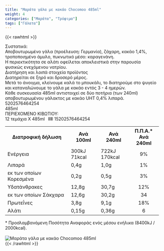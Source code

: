 ```yaml
---
title: "Μαράτα γάλα με κακάο Chocomoo 485ml"
weight: 4
categories: ["Μαράτα", "Τρόφιμα"]
tags: ["Γάλατα"]
---
```

{{< rawhtml >}}

<div class="sload273"><div class="product"><div id="sistatika">Συστατικά:</div><div class="alltext">Αποβουτυρωμένο γάλα (προέλευση: Γερμανία), ζάχαρη, κακάο 1,4%, τροποποιημένο άμυλο, πυκνωτικό μέσο: καραγενάνη.<br>Η περιεκτικότητα σε αλάτι οφείλεται αποκλειστικά στην παρουσία φυσικώς ενεχόμενου νατρίου.<br></div><div id="loipa">Διατήρηση και λοιπά στοιχεία προϊόντος</div><div class="alltext">∆ιατηρείται σε ξηρό και δροσερό μέρος.<br>Μετά το άνοιγμα, κλείνουμε καλά το μπουκάλι, το διατηρούμε στο ψυγείο και καταναλώνουμε το γάλα με κακάο εντός 3 - 4 ημερών.<br>Κάθε συσκευασία 485ml αντιστοιχεί σε δύο ποτήρια (των 240ml) αποβουτυρωμένου γάλακτος με κακάο UHT 0,4% λιπαρά.</div><div id="barcode"><div id="barimage1"></div><span id="bartext">5202576464254</span></div><div id="varos"><div id="varosimage1"></div><span id="varostext">485ml</span></div><div id="kivotio">ΠΕΡΙΕΧΟΜΕΝΟ ΚΙΒΩΤΙΟΥ:<br>12 τεμάχια Χ 485ml <span style="font-weight:400">&nbsp;&nbsp;<b>I</b>I<b>I</b>I 15202576464254</span></div><div class="tabout"><table id="diatable"><tbody><tr><th>Διατροφική δήλωση</th><th>Ανά 100ml</th><th>Ανά 240ml</th><th>Π.Π.Α.*<br>Ανά 240ml</th></tr><tr><td class="texr2">Ενέργεια</td><td class="texr">300kJ<br>71kcal</td><td class="texr">722kJ<br>170kcal</td><td class="texr" style="text-align:center">9%</td></tr><tr><td class="texr2">Λιπαρά</td><td class="texr">0,4g</td><td class="texr">1,0g</td><td class="texr" style="text-align:center">1%</td></tr><tr><td class="gray">εκ των οποίων Κορεσµένα</td><td class="gray2">0,2g</td><td class="gray2">0,5g</td><td class="gray2" style="text-align:center">3%</td></tr><tr><td class="texr2">Yδατάνθρακες</td><td class="texr">12,8g</td><td class="texr">30,7g</td><td class="texr" style="text-align:center">12%</td></tr><tr><td class="gray">εκ των οποίων Σάκχαρα</td><td class="gray2">12,6g</td><td class="gray2">30,2g</td><td class="gray2" style="text-align:center">34</td></tr><tr><td class="texr2">Πρωτεΐνες</td><td class="texr">3,8g</td><td class="texr">9,1g</td><td class="texr" style="text-align:center">18%</td></tr><tr><td class="texr2">Αλάτι</td><td class="texr">0,15g</td><td class="texr">0,36g</td><td class="texr" style="text-align:center">6</td></tr></tbody></table></div><div class="alltext">* Προσλαμβανόμενη Ποσότητα Αναφοράς ενός μέσου ενήλικα (8400kJ / 2000kcal).</div><br><div class="pimg"><img alt="Μαράτα γάλα με κακάο Chocomoo 485ml" title="Μαράτα γάλα με κακάο Chocomoo 485ml" src="/media/images/marata-gala-me-kakao-chocomoo-485ml.jpg"></div></div></div>
{{< /rawhtml >}}


